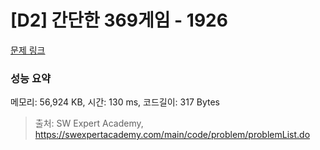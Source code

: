 # [D2] 간단한 369게임 - 1926 

[문제 링크](https://swexpertacademy.com/main/code/problem/problemDetail.do?contestProbId=AV5PTeo6AHUDFAUq) 

### 성능 요약

메모리: 56,924 KB, 시간: 130 ms, 코드길이: 317 Bytes



> 출처: SW Expert Academy, https://swexpertacademy.com/main/code/problem/problemList.do
